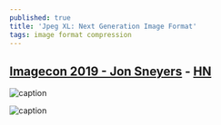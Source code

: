 ```yaml
---
published: true
title: 'Jpeg XL: Next Generation Image Format'
tags: image format compression
---
```

## [Imagecon 2019 - Jon Sneyers](https://www.slideshare.net/cloudinarymarketing/imagecon-2019-jon-sneyer) - [HN](https://news.ycombinator.com/item?id=22261612)

![caption](https://image.slidesharecdn.com/imagecon2019-js-smaller1-190610172751/95/imagecon-2019-jon-sneyers-26-638.jpg?cb=1560187799)

![caption](https://image.slidesharecdn.com/imagecon2019-js-smaller1-190610172751/95/imagecon-2019-jon-sneyers-25-638.jpg?cb=1560187799)